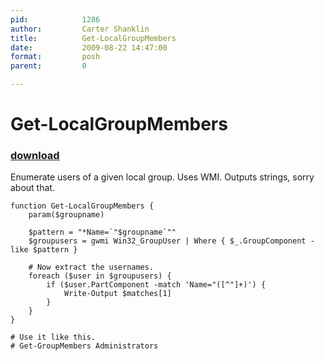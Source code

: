 ```yaml
---
pid:            1286
author:         Carter Shanklin
title:          Get-LocalGroupMembers
date:           2009-08-22 14:47:00
format:         posh
parent:         0

---
```


# Get-LocalGroupMembers

### [download](Scripts\1286.ps1)

Enumerate users of a given local group. Uses WMI. Outputs strings, sorry about that.

```posh
function Get-LocalGroupMembers {
	param($groupname)

	$pattern = "*Name=`"$groupname`""
	$groupusers = gwmi Win32_GroupUser | Where { $_.GroupComponent -like $pattern }

	# Now extract the usernames.
	foreach ($user in $groupusers) {
		if ($user.PartComponent -match 'Name="([^"]+)') {
			Write-Output $matches[1]
		}
	}
}

# Use it like this.
# Get-GroupMembers Administrators

```
